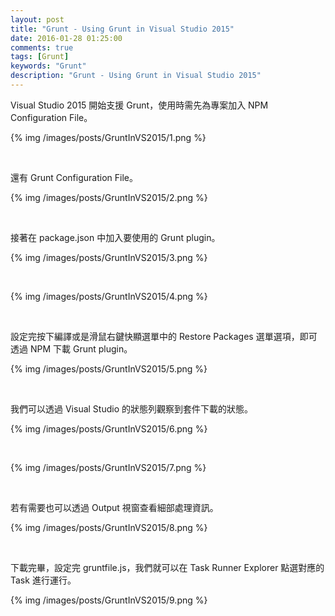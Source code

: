 ```yaml
---
layout: post
title: "Grunt - Using Grunt in Visual Studio 2015"
date: 2016-01-28 01:25:00
comments: true
tags: [Grunt]
keywords: "Grunt"
description: "Grunt - Using Grunt in Visual Studio 2015"
---
```


Visual Studio 2015 開始支援 Grunt，使用時需先為專案加入 NPM Configuration File。  

<!-- More -->

{% img /images/posts/GruntInVS2015/1.png %}

<br/>


還有 Grunt Configuration File。  

{% img /images/posts/GruntInVS2015/2.png %}

<br/>


接著在 package.json 中加入要使用的 Grunt plugin。  

{% img /images/posts/GruntInVS2015/3.png %}

<br/>


{% img /images/posts/GruntInVS2015/4.png %}

<br/>


設定完按下編譯或是滑鼠右鍵快顯選單中的 Restore Packages 選單選項，即可透過 NPM 下載 Grunt plugin。  

{% img /images/posts/GruntInVS2015/5.png %}

<br/>


我們可以透過 Visual Studio 的狀態列觀察到套件下載的狀態。  

{% img /images/posts/GruntInVS2015/6.png %}

<br/>


{% img /images/posts/GruntInVS2015/7.png %}

<br/>


若有需要也可以透過 Output 視窗查看細部處理資訊。  

{% img /images/posts/GruntInVS2015/8.png %}

<br/>


下載完畢，設定完 gruntfile.js，我們就可以在 Task Runner Explorer 點選對應的 Task 進行運行。  

{% img /images/posts/GruntInVS2015/9.png %}
